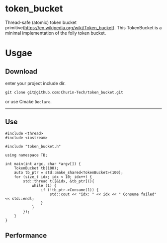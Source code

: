 # token_bucket
Thread-safe (atomic) token bucket primitive(https://en.wikipedia.org/wiki/Token_bucket). This TokenBucket is a minimal implementation of the folly token bucket.

# Usgae
## Download
enter your project include dir.  
```
git clone git@github.com:Churin-Tech/token_bucket.git
```
or use Cmake `Declare`.

---

## Use
```
#include <thread>
#include <iostream>

#include "token_bucket.h"

using namespace TB;

int main(int argc, char *argv[]) {
    TokenBucket tb(100);
    auto tb_ptr = std::make_shared<TokenBucket>(100);
    for (size_t idx; idx < 10; idx++) {
        std::thread t([&idx, &tb_ptr](){
            while (1) {
                if (!tb_ptr->Consume(1)) {
                    std::cout << "idx: " << idx << " Consume failed" << std::endl;
                }
            }
        });
    }
}
```

## Performance
